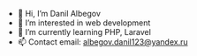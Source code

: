 - 👋 Hi, I’m Danil Albegov
- 👀 I’m interested in web development
- 🌱 I’m currently learning PHP, Laravel
- 📫 Contact email: albegov.danil123@yandex.ru

<!---
Albegov/Albegov is a ✨ special ✨ repository because its `README.md` (this file) appears on your GitHub profile.
You can click the Preview link to take a look at your changes.
--->
